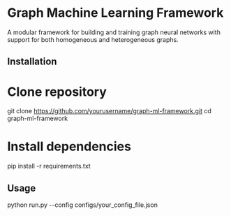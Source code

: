 # Graph Machine Learning Framework

A modular framework for building and training graph neural networks with support for both homogeneous and heterogeneous graphs.

## Installation

# Clone repository
git clone https://github.com/yourusername/graph-ml-framework.git
cd graph-ml-framework

# Install dependencies
pip install -r requirements.txt

## Usage 
python run.py --config configs/your_config_file.json
